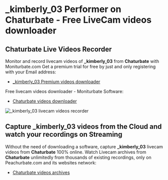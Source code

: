 # _kimberly_03 Performer on Chaturbate - Free LiveCam videos downloader

## Chaturbate Live Videos Recorder

Monitor and record livecam videos of **_kimberly_03** from **Chaturbate** with Moniturbate.com
Get a premium trial for free by just and only registering with your Email address:
* [_kimberly_03 Premium videos downloader](https://moniturbate.com/request-demo-licence-key.html)

Free livecam videos downloader - Moniturbate Software:
* [Chaturbate videos downloader](https://moniturbate.com/moniturbate-download-software.html)

![_kimberly_03 livecam videos recorder](https://peachurnet.com/templates/moniturbate-software.png)


## Capture _kimberly_03 videos from the Cloud and watch your recordings on Streaming

Without the need of downloading a software, capture **_kimberly_03** livecam videos from **Chaturbate** 100% online.
Watch Livecam archives from **Chaturbate** unlimitedly from thousands of existing recordings, only on Peachurbate.com and its websites network:
* [Chaturbate videos archives](https://peachurnet.com/)